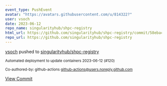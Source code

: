 ```yaml
---
event_type: PushEvent
avatar: "https://avatars.githubusercontent.com/u/814322?"
user: vsoch
date: 2023-06-12
repo_name: singularityhub/shpc-registry
html_url: https://github.com/singularityhub/shpc-registry/commit/58ebac824077a8f398ffbd2a1b8af95913464267
repo_url: https://github.com/singularityhub/shpc-registry
---
```


<a href='https://github.com/vsoch' target='_blank'>vsoch</a> pushed to <a href='https://github.com/singularityhub/shpc-registry' target='_blank'>singularityhub/shpc-registry</a>

<small>Automated deployment to update containers 2023-06-12 (#120)

Co-authored-by: github-actions <github-actions@users.noreply.github.com></small>

<a href='https://github.com/singularityhub/shpc-registry/commit/58ebac824077a8f398ffbd2a1b8af95913464267' target='_blank'>View Commit</a>
